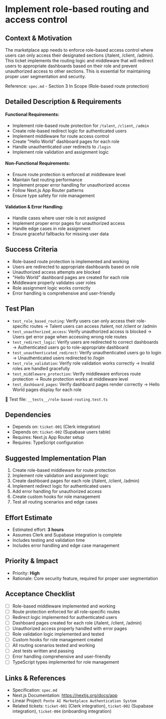 # Implement role-based routing and access control

## Context & Motivation
The marketplace app needs to enforce role-based access control where users can only access their designated sections (/talent, /client, /admin). This ticket implements the routing logic and middleware that will redirect users to appropriate dashboards based on their role and prevent unauthorized access to other sections. This is essential for maintaining proper user segmentation and security.

Reference: `spec.md` - Section 3 In Scope (Role-based route protection)

## Detailed Description & Requirements

#### Functional Requirements:
- Implement role-based route protection for `/talent`, `/client`, `/admin`
- Create role-based redirect logic for authenticated users
- Implement middleware for route access control
- Create "Hello World" dashboard pages for each role
- Handle unauthenticated user redirects to `/login`
- Implement role validation and assignment logic

#### Non-Functional Requirements:
- Ensure route protection is enforced at middleware level
- Maintain fast routing performance
- Implement proper error handling for unauthorized access
- Follow Next.js App Router patterns
- Ensure type safety for role management

#### Validation & Error Handling:
- Handle cases where user role is not assigned
- Implement proper error pages for unauthorized access
- Handle edge cases in role assignment
- Ensure graceful fallbacks for missing user data

## Success Criteria
- Role-based route protection is implemented and working
- Users are redirected to appropriate dashboards based on role
- Unauthorized access attempts are blocked
- "Hello World" dashboard pages are created for each role
- Middleware properly validates user roles
- Role assignment logic works correctly
- Error handling is comprehensive and user-friendly

## Test Plan
- `test_role_based_routing`: Verify users can only access their role-specific routes → Talent users can access /talent, not /client or /admin
- `test_unauthorized_access`: Verify unauthorized access is blocked → Users get error page when accessing wrong role routes
- `test_redirect_logic`: Verify users are redirected to correct dashboards → Authenticated users go to role-appropriate dashboard
- `test_unauthenticated_redirect`: Verify unauthenticated users go to login → Unauthenticated users redirected to /login
- `test_role_validation`: Verify role validation works correctly → Invalid roles are handled gracefully
- `test_middleware_protection`: Verify middleware enforces route protection → Route protection works at middleware level
- `test_dashboard_pages`: Verify dashboard pages render correctly → Hello World pages display for each role

📁 Test file: `__tests__/role-based-routing.test.ts`

## Dependencies
- Depends on: `ticket-001` (Clerk integration)
- Depends on: `ticket-002` (Supabase users table)
- Requires: Next.js App Router setup
- Requires: TypeScript configuration

## Suggested Implementation Plan
1. Create role-based middleware for route protection
2. Implement role validation and assignment logic
3. Create dashboard pages for each role (/talent, /client, /admin)
4. Implement redirect logic for authenticated users
5. Add error handling for unauthorized access
6. Create custom hooks for role management
7. Test all routing scenarios and edge cases

## Effort Estimate
- Estimated effort: **3 hours**
- Assumes Clerk and Supabase integration is complete
- Includes testing and validation time
- Includes error handling and edge case management

## Priority & Impact
- Priority: **High**
- Rationale: Core security feature, required for proper user segmentation

## Acceptance Checklist
- [ ] Role-based middleware implemented and working
- [ ] Route protection enforced for all role-specific routes
- [ ] Redirect logic implemented for authenticated users
- [ ] Dashboard pages created for each role (/talent, /client, /admin)
- [ ] Unauthorized access properly handled with error pages
- [ ] Role validation logic implemented and tested
- [ ] Custom hooks for role management created
- [ ] All routing scenarios tested and working
- [ ] Jest tests written and passing
- [ ] Error handling comprehensive and user-friendly
- [ ] TypeScript types implemented for role management

## Links & References
- Specification: `spec.md`
- Next.js Documentation: https://nextjs.org/docs/app
- Linear Project: `Ponte AI Marketplace Authentication System`
- Related tickets: `ticket-001` (Clerk integration), `ticket-002` (Supabase integration), `ticket-004` (onboarding integration) 
